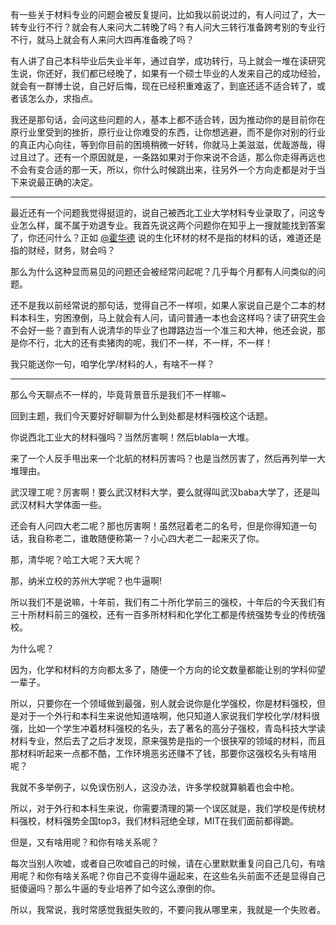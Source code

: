 <p>有一些关于材料专业的问题会被反复提问，比如我以前说过的，有人问过了，大一转专业行不行？就会有人来问大二转晚了吗？有人问大三转行准备跨考别的专业行不行，就马上就会有人来问大四再准备晚了吗？</p><p>有人讲了自己本科毕业后失业半年，通过自学，成功转行，马上就会一堆在读研究生说，你还好，我们都已经晚了，如果有一个硕士毕业的人发来自己的成功经验，就会有一群博士说，自己好后悔，现在已经积重难返了，到底还适不适合转了，或者该怎么办，求指点。</p><p>我还是那句话，会问这些问题的人，基本上都不适合转，因为推动你的是目前你在原行业里受到的挫折，原行业让你难受的东西，让你想逃避，而不是你对别的行业的真正内心向往，等到你目前的困境稍微一好转，你就马上美滋滋，优哉游哉，得过且过了。还有一个原因就是，一条路如果对于你来说不合适，那么你走得再远也不会有变合适的那一天，所以，你什么时候跳出来，往另外一个方向走都是对于当下来说最正确的决定。</p><hr/><p>最近还有一个问题我觉得挺逗的，说自己被西北工业大学材料专业录取了，问这专业怎么样，属不属于劝退专业。我首先说这两个问题你在知乎上一搜就能找到答案了，你还问什么？正如 <a class="member_mention" href="https://www.zhihu.com/people/4a0d3a504b9859139f2c003005230717" data-hash="4a0d3a504b9859139f2c003005230717" data-hovercard="p$b$4a0d3a504b9859139f2c003005230717">@霍华德</a> 说的生化环材的材不是指的材料的话，难道还是指的财经，财务，财会吗？</p><p>那么为什么这种显而易见的问题还会被经常问起呢？几乎每个月都有人问类似的问题。</p><p>还不是我以前经常说的那句话，觉得自己不一样呗，如果人家说自己是个二本的材料本科生，穷困潦倒，马上就会有人问，请问普通一本也会这样吗？读了研究生会不会好一些？直到有人说清华的毕业了也蹲路边当一个准三和大神，他还会说，那是你不行，北大的还有卖猪肉的呢，我们不一样，不一样，不一样！</p><p>我只能送你一句，咱学化学/材料的人，有啥不一样？</p><hr/><p>那么今天聊点不一样的，毕竟背景音乐是我们不一样嘛~</p><p>回到主题，我们今天要好好聊聊为什么到处都是材料强校这个话题。</p><p>你说西北工业大的材料强吗？当然厉害啊！然后blabla一大堆。</p><p>来了一个人反手甩出来一个北航的材料厉害吗？也是当然厉害了，然后再列举一大堆理由。</p><p>武汉理工呢？厉害啊！要么武汉材料大学，要么就得叫武汉baba大学了，还是叫武汉材料大学体面一些。</p><p>还会有人问四大老二呢？那也厉害啊！虽然冠着老二的名号，但是你得知道一句话，我自称老二，谁敢随便称第一？小心四大老二一起来灭了你。</p><p>那，清华呢？哈工大呢？天大呢？</p><p>那，纳米立校的苏州大学呢？也牛逼啊!</p><p>所以我们不是说嘛，十年前，我们有二十所化学前三的强校，十年后的今天我们有三十所材料前三的强校，还有一百多所材料和化学化工都是传统强势专业的传统强校。</p><p>为什么呢？</p><p>因为，化学和材料的方向都太多了，随便一个方向的论文数量都能让别的学科仰望一辈子。</p><p>所以，只要你在一个领域做到最强，别人就会说你是化学强校，你是材料强校，但是对于一个外行和本科生来说他知道啥啊，他只知道人家说我们学校化学/材料很强，比如一个学生冲着材料强校的名头，去了著名的高分子强校，青岛科技大学读材料专业，然后去了之后才发现，原来强势是指的一个很狭窄的领域的材料，而且那材料听起来一点都不酷，工作环境恶劣还赚不了钱，那要你这强校名头有啥用呢？</p><p>我就不多举例子，以免误伤别人，这没办法，许多学校就算躺着也会中枪。</p><p>所以，对于外行和本科生来说，你需要清理的第一个误区就是，我们学校是传统材料强校，材料强势全国top3，我们材料冠绝全球，MIT在我们面前都得跪。</p><p>但是，又有啥用呢？和你有啥关系呢？</p><p>每次当别人吹嘘，或者自己吹嘘自己的时候，请在心里默默重复问自己几句，有啥用呢？和你有啥关系呢？你自己不变得牛逼起来，在这些名头前面不还是显得自己挺傻逼吗？那么牛逼的专业培养了如今这么潦倒的你。</p><p>所以，我常说，我时常感觉我挺失败的，不要问我从哪里来，我就是一个失败者。</p>